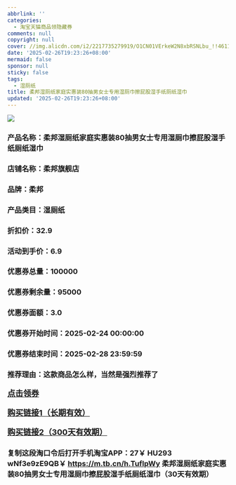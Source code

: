 ```yaml
---
abbrlink: ''
categories:
  - 淘宝天猫商品领隐藏券
comments: null
copyright: null
cover: //img.alicdn.com/i2/2217735279919/O1CN01VErkeW2N8xbRSNLbu_!!4611686018427385135-0-item_pic.jpg
date: '2025-02-26T19:23:26+08:00'
mermaid: false
sponsor: null
sticky: false
tags:
  - 湿厕纸
title: 柔邦湿厕纸家庭实惠装80抽男女士专用湿厕巾擦屁股湿手纸厕纸湿巾
updated: '2025-02-26T19:23:26+08:00'
--- 
```


![](//img.alicdn.com/i2/2217735279919/O1CN01VErkeW2N8xbRSNLbu_!!4611686018427385135-0-item_pic.jpg)

### 产品名称：柔邦湿厕纸家庭实惠装80抽男女士专用湿厕巾擦屁股湿手纸厕纸湿巾
### 店铺名称：柔邦旗舰店
### 品牌：柔邦
### 产品类目：湿厕纸
### 折扣价：32.9
### 活动到手价：6.9
### 优惠券总量：100000
### 优惠券剩余量：95000
### 优惠券面额：3.0
### 优惠券开始时间：2025-02-24 00:00:00	
### 优惠券结束时间：2025-02-28 23:59:59	
### 推荐理由：这款商品怎么样，当然是强烈推荐了

<p style="font-size: 18px; font-weight: bold;">
  <a href="https://uland.taobao.com/coupon/edetail?e=Z%2BbbLBfzzI%2BlhHvvyUNXZfh8CuWt5YH5OVuOuRD5gLJMmdsrkidbOWBzzpT26idJt41fIXiLXae1Ov7r2A0y0MuEe6BPRmi0kQcSe5EHniNg4NwXvm35YgPFQ%2FcmKwnzNfc30i%2FF%2BJPyMW3eIAWKRa6LeGhgJY%2B%2F7NjcxRIBfQbVM%2Fe4LpP7Oq9ple94x%2FzCC1wjpGcctXPjK4KypaRlPTAH9YwF2Xnjl9JUUlFRIV%2BKKoz%2FahSTdjW6CW2SaWtRHsHfkY5nVlAaQcAM%2FbthayiNm2cQ41OeIheYapmsIZx6yT1iTBrcQCBeOxKyudQd6Nv9bjPP4lyxfCnjenKqnEwNBUbTsArs&traceId=0b515d4517407227641888116d126c&union_lens=lensId%3AOPT%401740722778%40215032de_0db9_1954b29b244_35ac%4001%40eyJmbG9vcklkIjo3MzM1NH0ie" target="_blank">点击领券</a>
</p>
<p style="font-size: 18px; font-weight: bold;">
  <a href="https://s.click.taobao.com/t?e=m%3D2%26s%3DNllYQQd2ZsVw4vFB6t2Z2ueEDrYVVa64K7Vc7tFgwiHjf2vlNIV67uW8xal2bDKcPfl2ZNdwIln3ID%2FV1RqsF4wnCJeELi4I%2FIEn%2BS1IjHAB0ghlTd7WlZVm%2FOAUUFw71qrpxiwMoCNxc1AtbZGVS299W4sv%2BzKIpKkavlHb30TNEPXytV9ALoS4zvCRUrquN8xUtHcnvsQWdO9XXtN1tgzjG7%2BgUsM3EoC%2BFHH8SQEZdy3W92xkKUqVsJphHLRQWAU6UuujjDNP7qa1tU3ZgS3jKrSQZrKg2Ri9Bm4jDHegZ4hAvgWL0YZlgREX9gvEVArrSQJlCdohhQs2DjqgEA%3D%3D" target="_blank">购买链接1（长期有效）</a>
</p>
<p style="font-size: 18px; font-weight: bold;">
  <a href="https://s.click.taobao.com/lMIIRYs" target="_blank">购买链接2（300天有效期）</a>
</p>

### 复制这段淘口令后打开手机淘宝APP：27￥ HU293 wNf3e9zE9QB￥ https://m.tb.cn/h.TuflpWy  柔邦湿厕纸家庭实惠装80抽男女士专用湿厕巾擦屁股湿手纸厕纸湿巾（30天有效期）

